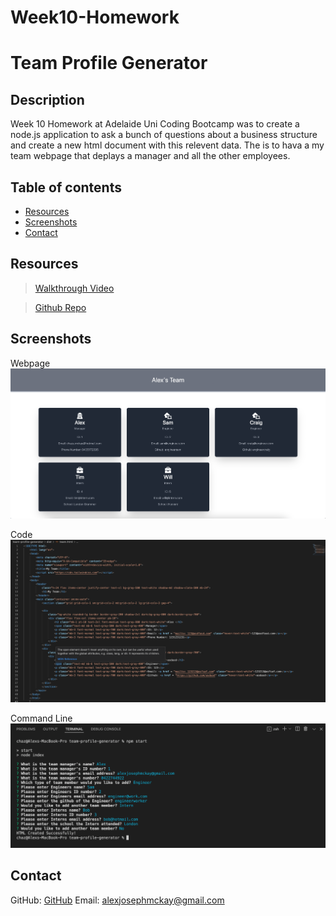 # Week10-Homework

# Team Profile Generator

## Description 

Week 10 Homework at Adelaide Uni Coding Bootcamp was to create a node.js application to ask a bunch of questions about a business structure and create a new html document with this relevent data. 
The is to hava a my team webpage that deplays a manager and all the other employees.

## Table of contents 

- [Resources](#resources) 
- [Screenshots](#screenshots) 
- [Contact](#contact)

## Resources

> [Walkthrough Video]()

> [Github Repo](https://github.com/mckayjalex/team-profile-generator)

## Screenshots 

Webpage
![Webpage](images/profile-webpage.png)

Code
![Code](images/sample-html-code.png)

Command Line
![Command Line Input](images/node-code.png)

## Contact

GitHub: [GitHub](https://github.com/mckayjalex) Email: [alexjosephmckay@gmail.com](alexjosephmckay@gmail.com)